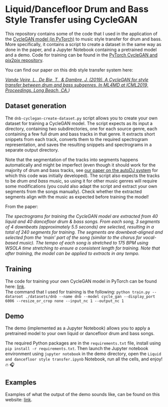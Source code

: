 # Liquid/Dancefloor Drum and Bass Style Transfer using CycleGAN

This repository contains some of the code that I used in the application of the [CycleGAN model (in PyTorch)](https://github.com/junyanz/pytorch-CycleGAN-and-pix2pix) to music style transfer for drum and bass.
More specifically, it contains a script to create a dataset in the same way as done in the paper,
and a Jupyter Notebook containing a pretrained model and a demo.
Code for training can be found in the [PyTorch CycleGAN and pix2pix repository](https://github.com/junyanz/pytorch-CycleGAN-and-pix2pix).

You can find our paper on this dnb style transfer system here:

_[Vande Veire, L., De Bie, T., & Dambre, J. (2019). A CycleGAN for style transfer between drum and bass subgenres. In ML4MD at ICML2019, Proceedings. Long Beach, CA.](https://biblio.ugent.be/publication/8619952))_



## Dataset generation

The ``dnb-cyclegan-create-dataset.py`` script allows you to create your own dataset for training a CycleGAN model.
The script expects as its input a directory, containing two subdirectories, one for each source genre, each containing a few full drum and bass tracks in that genre.
It extracts short snippets from each track, converts them to the required spectrogram representation, and saves the resulting snippets and spectrograms in a separate output directory.

Note that the segmentation of the tracks into segments happens automatically and might be imperfect (even though it should work for the majority of drum and bass tracks, see [our paper on the autoDJ system](https://asmp-eurasipjournals.springeropen.com/articles/10.1186/s13636-018-0134-8) for which this code was initially developed).
The script also expects the tracks to be _drum and bass_ music, so using it for other music genres will require some modifications (you could also adapt the script and extract your own segments from the songs manually).
Check whether the extracted segments align with the music as expected before training the model!

From the paper: 

_The spectrograms for training the CycleGAN model are
extracted from 40 liquid and 40 dancefloor drum & bass
songs. From each song, 3 segments of 4 downbeats (approximately 5.5 seconds)
are selected, resulting in a total of 240
segments for training. The segments are downbeat-aligned
and selected from the ‘main’ part of the song (similar to the
chorus for vocal-based music). The tempo of each song is
stretched to 175 BPM using WSOLA time stretching to ensure a 
consistent length for training. Note that after training, the model
can be applied to extracts in any tempo._



## Training

The code for training your own CycleGAN model in PyTorch can be found here: [link](https://github.com/junyanz/pytorch-CycleGAN-and-pix2pix).  
The command that I used for training is the following: `python train.py --dataroot ./datasets/dnb --name dnb --model cycle_gan --display_port 6006 --resize_or_crop none --input_nc 1 --output_nc 1`


## Demo

The demo (implemented as a Jupyter Notebook) allows you to apply a pretrained model to your own liquid or dancefloor drum and bass songs.

The required Python packages are in the `requirements.txt` file, install using `pip install -r requirements.txt`.
Then launch the Jupyter notebook environment using `jupyter notebook` in the demo directory, open the `Liquid and dancefloor style transfer.ipynb` Notebook, run all the cells, and enjoy! :fire: :headphones:


## Examples

Examples of what the output of the demo sounds like, can be found on this website: [link](https://users.ugent.be/~levdveir/2019ML4MD/).
